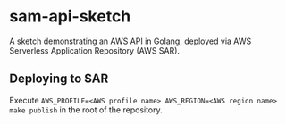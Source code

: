 # sam-api-sketch

A sketch demonstrating an AWS API in Golang, deployed via AWS Serverless Application Repository (AWS SAR).

## Deploying to SAR

Execute `AWS_PROFILE=<AWS profile name> AWS_REGION=<AWS region name> make publish` in the root of the repository.



